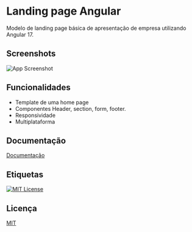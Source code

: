 
# Landing page Angular

Modelo de landing page básica de apresentação de empresa utilizando Angular 17.

## Screenshots

![App Screenshot](https://i.ibb.co/tq1WVzf/screenshot.png)


## Funcionalidades

- Template de uma home page 
- Componentes Header, section, form, footer.
- Responsividade
- Multiplataforma


## Documentação

[Documentação](https://next.angular.dev/)


## Etiquetas



[![MIT License](https://img.shields.io/badge/License-MIT-green.svg)](https://choosealicense.com/licenses/mit/)



## Licença

[MIT](https://choosealicense.com/licenses/mit/)

